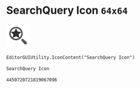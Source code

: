 # SearchQuery Icon `64x64`
<img src="/img/SearchQuery%20Icon.png" width=64 height=64>

``` CSharp
EditorGUIUtility.IconContent("SearchQuery Icon")
```
```
SearchQuery Icon
```
```
4450720721819067096
```
